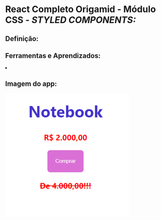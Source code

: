 # React Completo Origamid - Módulo CSS - <i> STYLED COMPONENTS: </i>

## Definição:
<p>


## Ferramentas e Aprendizados:
<li> </li>

## Imagem do app:

<img src="./img.PNG"/>